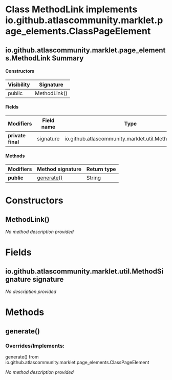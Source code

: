 Class MethodLink implements io.github.atlascommunity.marklet.page_elements.ClassPageElement
===========================================================================================


io.github.atlascommunity.marklet.page_elements.MethodLink Summary
-------
#### Constructors
| Visibility | Signature    |
| ---------- | ------------ |
| public     | MethodLink() |
#### Fields
| Modifiers         | Field name | Type                                                  |
| ----------------- | ---------- | ----------------------------------------------------- |
| **private final** | signature  | io.github.atlascommunity.marklet.util.MethodSignature |
#### Methods
| Modifiers  | Method signature        | Return type |
| ---------- | ----------------------- | ----------- |
| **public** | [generate()](#generate) | String      |

Constructors
============
MethodLink()
------------
*No method description provided*


Fields
======
io.github.atlascommunity.marklet.util.MethodSignature signature
---------------------------------------------------------------
*No description provided*


Methods
=======
generate()
----------
### Overrides/Implements:
generate() from io.github.atlascommunity.marklet.page_elements.ClassPageElement

*No method description provided*


